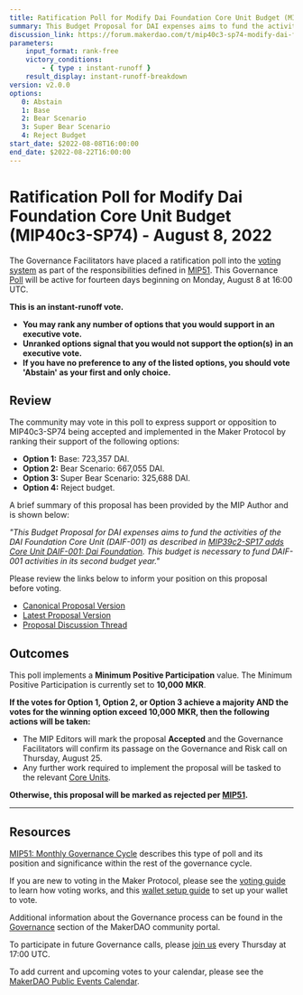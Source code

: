 ```yaml
---
title: Ratification Poll for Modify Dai Foundation Core Unit Budget (MIP40c3-SP74) - August 8, 2022 
summary: This Budget Proposal for DAI expenses aims to fund the activities of the DAI Foundation Core Unit (DAIF-001) as described in MIP39c2-SP17 adds Core Unit DAIF-001: Dai Foundation.
discussion_link: https://forum.makerdao.com/t/mip40c3-sp74-modify-dai-foundation-core-unit-budget-daif-001/16379/5
parameters:
    input_format: rank-free
    victory_conditions:
        - { type : instant-runoff }
    result_display: instant-runoff-breakdown
version: v2.0.0
options:
   0: Abstain
   1: Base
   2: Bear Scenario
   3: Super Bear Scenario
   4: Reject Budget
start_date: $2022-08-08T16:00:00
end_date: $2022-08-22T16:00:00
---
```

# Ratification Poll  for Modify Dai Foundation Core Unit Budget (MIP40c3-SP74) - August 8, 2022 

The Governance Facilitators have placed a ratification poll into the [voting system](https://vote.makerdao.com/polling) as part of the responsibilities defined in [MIP51](https://mips.makerdao.com/mips/details/MIP51). This Governance [Poll](https://community-development.makerdao.com/en/learn/governance/on-chain-gov) will be active for fourteen days beginning on Monday, August 8 at 16:00 UTC.

**This is an instant-runoff vote.** 
- **You may rank any number of options that you would support in an executive vote.** 
- **Unranked options signal that you would not support the option(s) in an executive vote.**
- **If you have no preference to any of the listed options, you should vote 'Abstain' as your first and only choice.**

## Review

The community may vote in this poll to express support or opposition to MIP40c3-SP74 being accepted and implemented in the Maker Protocol by ranking their support of the following options:

* **Option 1:** Base: 723,357 DAI.
* **Option 2:** Bear Scenario: 667,055 DAI.
* **Option 3:** Super Bear Scenario: 325,688 DAI.
* **Option 4:** Reject budget.

A brief summary of this proposal has been provided by the MIP Author and is shown below:

*"This Budget Proposal for DAI expenses aims to fund the activities of the DAI Foundation Core Unit (DAIF-001) as described in [MIP39c2-SP17 adds Core Unit DAIF-001: Dai Foundation](https://mips.makerdao.com/mips/details/MIP39c2SP17). This budget is necessary to fund DAIF-001 activities in its second budget year."*

Please review the links below to inform your position on this proposal before voting.
* [Canonical Proposal Version](https://github.com/makerdao/mips/blob/52baf509ba16db9a3c20b89aa4652b0745fd26d6/MIP40/MIP40c3-Subproposals/MIP40c3-SP74.md)
* [Latest Proposal Version](https://mips.makerdao.com/mips/details/MIP40c3SP74)
* [Proposal Discussion Thread](https://forum.makerdao.com/t/mip40c3-sp74-modify-dai-foundation-core-unit-budget-daif-001/16379/5)

## Outcomes

This poll implements a **Minimum Positive Participation** value. The Minimum Positive Participation is currently set to **10,000 MKR**.

**If the votes for Option 1, Option 2, or Option 3 achieve a majority AND the votes for the winning option exceed 10,000 MKR, then the following actions will be taken:**
* The MIP Editors will mark the proposal **Accepted** and the Governance Facilitators will confirm its passage on the Governance and Risk call on Thursday, August 25. 
* Any further work required to implement the proposal will be tasked to the relevant [Core Units](https://mips.makerdao.com/mips/details/MIP38#mip38c2-core-unit-state).

**Otherwise, this proposal will be marked as rejected per [MIP51](https://mips.makerdao.com/mips/details/MIP51#mip51c2-ratification-poll).**

---

## Resources

[MIP51: Monthly Governance Cycle](https://mips.makerdao.com/mips/details/MIP51) describes this type of poll and its position and significance within the rest of the governance cycle.

If you are new to voting in the Maker Protocol, please see the [voting guide](https://community-development.makerdao.com/en/learn/governance/how-voting-works/) to learn how voting works, and this [wallet setup guide](https://community-development.makerdao.com/en/learn/governance/voting-setup/) to set up your wallet to vote.

Additional information about the Governance process can be found in the [Governance](https://community-development.makerdao.com/en/learn/governance) section of the MakerDAO community portal.

To participate in future Governance calls, please [join us](https://github.com/makerdao/community/tree/master/governance/governance-and-risk-meetings) every Thursday at 17:00 UTC.

To add current and upcoming votes to your calendar, please see the [MakerDAO Public Events Calendar](https://calendar.google.com/calendar/embed?src=makerdao.com_3efhm2ghipksegl009ktniomdk%40group.calendar.google.com&ctz=UTC&mode=week&showCalendars=0&showPrint=0).
